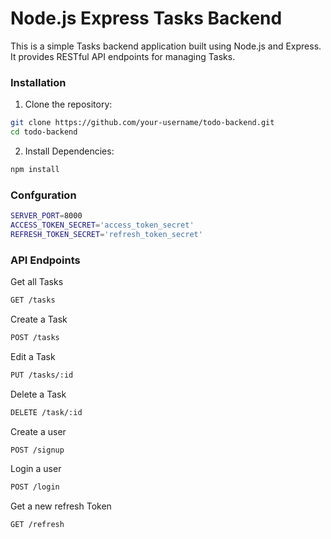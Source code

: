 # Node.js Express Tasks Backend

This is a simple Tasks backend application built using Node.js and Express. It provides RESTful API endpoints for managing Tasks.

### Installation

1. Clone the repository:

```bash
git clone https://github.com/your-username/todo-backend.git
cd todo-backend
```

2. Install Dependencies:

```bash
npm install
```

### Confguration

```bash
SERVER_PORT=8000
ACCESS_TOKEN_SECRET='access_token_secret'
REFRESH_TOKEN_SECRET='refresh_token_secret'
```

### API Endpoints

Get all Tasks

```bash
GET /tasks
```

Create a Task

```bash
POST /tasks
```

Edit a Task

```bash
PUT /tasks/:id
```

Delete a Task

```bash
DELETE /task/:id
```

Create a user

```bash
POST /signup
```

Login a user

```bash
POST /login
```

Get a new refresh Token

```bash
GET /refresh
```
